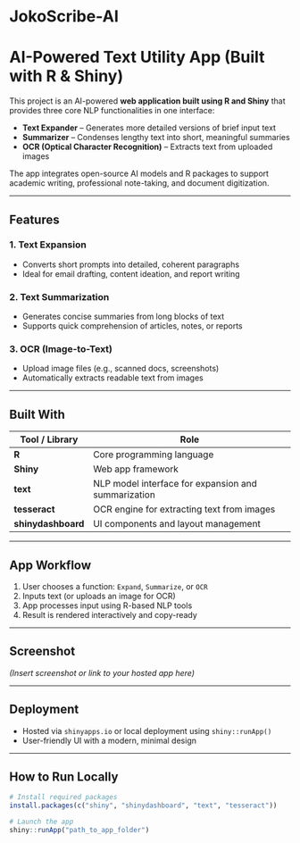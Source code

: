 # JokoScribe-AI
# AI-Powered Text Utility App (Built with R & Shiny)

This project is an AI-powered **web application built using R and Shiny** that provides three core NLP functionalities in one interface:

- **Text Expander** – Generates more detailed versions of brief input text
- **Summarizer** – Condenses lengthy text into short, meaningful summaries
- **OCR (Optical Character Recognition)** – Extracts text from uploaded images

The app integrates open-source AI models and R packages to support academic writing, professional note-taking, and document digitization.

---

## Features

### 1. **Text Expansion**
- Converts short prompts into detailed, coherent paragraphs
- Ideal for email drafting, content ideation, and report writing

### 2. **Text Summarization**
- Generates concise summaries from long blocks of text
- Supports quick comprehension of articles, notes, or reports

### 3. **OCR (Image-to-Text)**
- Upload image files (e.g., scanned docs, screenshots)
- Automatically extracts readable text from images

---

## Built With

| Tool / Library     | Role                                |
|--------------------|-------------------------------------|
| **R**              | Core programming language           |
| **Shiny**          | Web app framework                   |
| **text**           | NLP model interface for expansion and summarization |
| **tesseract**      | OCR engine for extracting text from images |
| **shinydashboard** | UI components and layout management |

---

## App Workflow

1. User chooses a function: `Expand`, `Summarize`, or `OCR`
2. Inputs text (or uploads an image for OCR)
3. App processes input using R-based NLP tools
4. Result is rendered interactively and copy-ready

---

## Screenshot

*(Insert screenshot or link to your hosted app here)*

---

## Deployment

- Hosted via `shinyapps.io` or local deployment using `shiny::runApp()`
- User-friendly UI with a modern, minimal design

---

## How to Run Locally

```r
# Install required packages
install.packages(c("shiny", "shinydashboard", "text", "tesseract"))

# Launch the app
shiny::runApp("path_to_app_folder")
